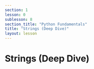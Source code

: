 ```yaml
---
section: 1
lesson: 0
sublesson: 8
section_title: "Python Fundamentals"
title: "Strings (Deep Dive)"
layout: lesson
---
```


# Strings (Deep Dive)

<!-- Content goes here -->


